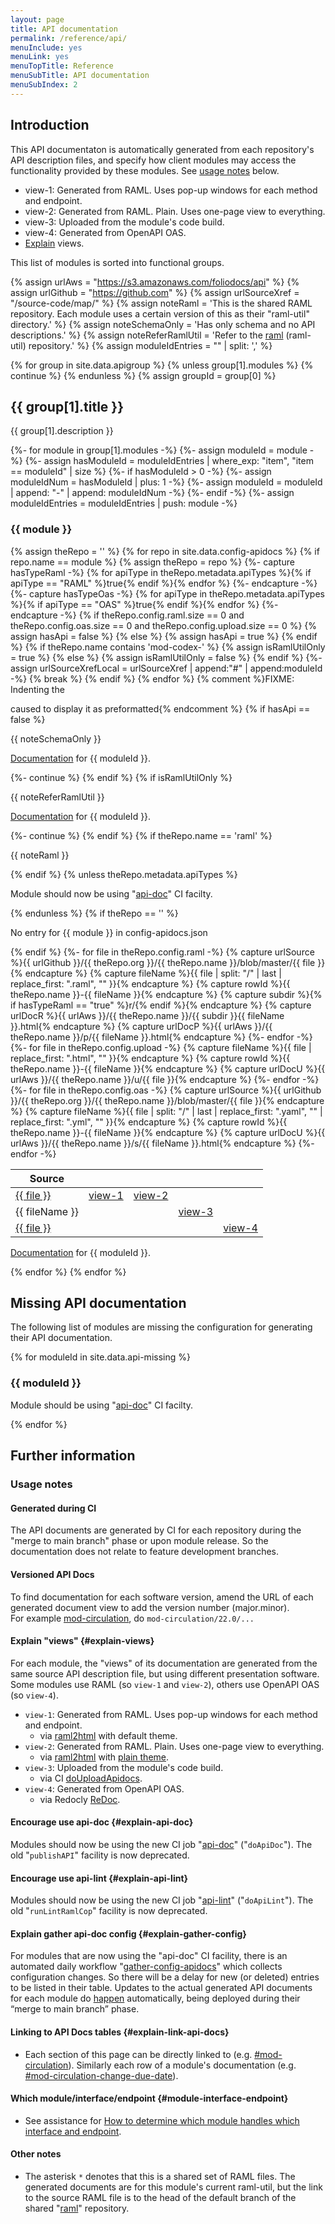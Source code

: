 ```yaml
---
layout: page
title: API documentation
permalink: /reference/api/
menuInclude: yes
menuLink: yes
menuTopTitle: Reference
menuSubTitle: API documentation
menuSubIndex: 2
---
```


## Introduction

This API documentaton is automatically generated from each repository's
API description files, and specify how client modules may
access the functionality provided by these modules.
See [usage notes](#usage-notes) below.

* view-1: Generated from RAML. Uses pop-up windows for each method and endpoint.
* view-2: Generated from RAML. Plain. Uses one-page view to everything.
* view-3: Uploaded from the module's code build.
* view-4: Generated from OpenAPI OAS.
* [Explain](#explain-views) views.

This list of modules is sorted into functional groups.

{% assign urlAws = "https://s3.amazonaws.com/foliodocs/api" %}
{% assign urlGithub = "https://github.com" %}
{% assign urlSourceXref = "/source-code/map/" %}
{% assign noteRaml = 'This is the shared RAML repository. Each module uses a certain version of this as their "raml-util" directory.' %}
{% assign noteSchemaOnly = 'Has only schema and no API descriptions.' %}
{% assign noteReferRamlUtil = 'Refer to the <a href="#raml">raml</a> (raml-util) repository.' %}
{% assign moduleIdEntries = "" | split: ',' %}

{% for group in site.data.apigroup %}
  {% unless group[1].modules %}
    {% continue %}
  {% endunless %}
  {% assign groupId = group[0] %}
  <h2 id="{{ groupId }}"> {{ group[1].title }} </h2>
  <p> {{ group[1].description }} </p>
  {%- for module in group[1].modules -%}
    {%- assign moduleId = module -%}
    {%- assign hasModuleId = moduleIdEntries | where_exp: "item", "item == moduleId" | size %}
    {%- if hasModuleId > 0 -%}
      {%- assign moduleIdNum = hasModuleId | plus: 1 -%}
      {%- assign moduleId = moduleId | append: "-" | append: moduleIdNum  -%}
    {%- endif -%}
    {%- assign moduleIdEntries = moduleIdEntries | push: module -%}
    <h3 id="{{ moduleId }}"> {{ module }} </h3>
    {% assign theRepo = '' %}
    {% for repo in site.data.config-apidocs %}
      {% if repo.name == module %}
        {% assign theRepo = repo %}
        {%- capture hasTypeRaml -%}
          {% for apiType in theRepo.metadata.apiTypes %}{% if apiType == "RAML" %}true{% endif %}{% endfor %}
        {%- endcapture -%}
        {%- capture hasTypeOas -%}
          {% for apiType in theRepo.metadata.apiTypes %}{% if apiType == "OAS" %}true{% endif %}{% endfor %}
        {%- endcapture -%}
        {% if theRepo.config.raml.size == 0 and theRepo.config.oas.size == 0 and theRepo.config.upload.size == 0 %}
          {% assign hasApi = false %}
        {% else %}
          {% assign hasApi = true %}
        {% endif %}
        {% if theRepo.name contains 'mod-codex-' %}
          {% assign isRamlUtilOnly = true %}
        {% else %}
          {% assign isRamlUtilOnly = false %}
        {% endif %}
        {%- assign urlSourceXrefLocal = urlSourceXref | append:"#" | append:moduleId -%}
        {% break %}
      {% endif %}
    {% endfor %}
    {% comment %}FIXME: Indenting the <p> caused to display it as preformatted{% endcomment %}
    {% if hasApi == false %}
  <p>{{ noteSchemaOnly }}</p>
  <p> <a href="{{ urlSourceXrefLocal }}">Documentation</a> for {{ moduleId }}. </p>
      {%- continue %}
    {% endif %}
    {% if isRamlUtilOnly %}
  <p>{{ noteReferRamlUtil }}</p>
  <p> <a href="{{ urlSourceXrefLocal }}">Documentation</a> for {{ moduleId }}. </p>
      {%- continue %}
    {% endif %}
    {% if theRepo.name == 'raml' %}
  <p>{{ noteRaml }}</p>
    {% endif %}
    {% unless theRepo.metadata.apiTypes %}
  <p class="attention note-small-2"> Module should now be using "<a href="#explain-api-doc">api-doc</a>" CI facilty. </p>
    {% endunless %}
    {% if theRepo == '' %}
  <p class="attention note-small-2"> No entry for {{ module }} in config-apidocs.json </p>
    {% endif %}
<table class="api">
  <thead>
    <tr>
      <th class="raml" title="APIs and link to source"> Source </th>
      <th class="view" title="View 1: generated by raml2html default"></th>
      <th class="view" title="View 2: generated by raml2html plain"></th>
      <th class="view" title="View 3: uploaded from module's code build"></th>
      <th class="view" title="View 4: generated by redocly"></th>
    </tr>
  </thead>
  <tbody>
    {%- for file in theRepo.config.raml -%}
      {% capture urlSource %}{{ urlGithub }}/{{ theRepo.org }}/{{ theRepo.name }}/blob/master/{{ file }}{% endcapture %}
      {% capture fileName %}{{ file | split: "/" | last | replace_first: ".raml", "" }}{% endcapture %}
      {% capture rowId %}{{ theRepo.name }}-{{ fileName }}{% endcapture %}
      {% capture subdir %}{% if hasTypeRaml == "true" %}r/{% endif %}{% endcapture %}
      {% capture urlDocR %}{{ urlAws }}/{{ theRepo.name }}/{{ subdir }}{{ fileName }}.html{% endcapture %}
      {% capture urlDocP %}{{ urlAws }}/{{ theRepo.name }}/p/{{ fileName }}.html{% endcapture %}
    <tr id="{{ rowId }}">
      <td> <a href="{{ urlSource }}">{{ file }}</a> </td>
      <td class="view"> <a href="{{ urlDocR }}">view-1</a> </td>
      <td class="view"> <a href="{{ urlDocP }}">view-2</a> </td>
      <td class="view"> </td>
      <td class="view"> </td>
    </tr>
    {%- endfor -%}
    {%- for file in theRepo.config.upload -%}
      {% capture fileName %}{{ file | replace_first: ".html", "" }}{% endcapture %}
      {% capture rowId %}{{ theRepo.name }}-{{ fileName }}{% endcapture %}
      {% capture urlDocU %}{{ urlAws }}/{{ theRepo.name }}/u/{{ file }}{% endcapture %}
    <tr id="{{ rowId }}">
      <td> {{ fileName }} </td>
      <td class="view"> </td>
      <td class="view"> </td>
      <td class="view"> <a href="{{ urlDocU }}">view-3</a> </td>
      <td class="view"> </td>
    </tr>
    {%- endfor -%}
    {%- for file in theRepo.config.oas -%}
      {% capture urlSource %}{{ urlGithub }}/{{ theRepo.org }}/{{ theRepo.name }}/blob/master/{{ file }}{% endcapture %}
      {% capture fileName %}{{ file | split: "/" | last | replace_first: ".yaml", "" | replace_first: ".yml", "" }}{% endcapture %}
      {% capture rowId %}{{ theRepo.name }}-{{ fileName }}{% endcapture %}
      {% capture urlDocU %}{{ urlAws }}/{{ theRepo.name }}/s/{{ fileName }}.html{% endcapture %}
    <tr id="{{ rowId }}">
      <td> <a href="{{ urlSource }}">{{ file }}</a> </td>
      <td class="view"> </td>
      <td class="view"> </td>
      <td class="view"> </td>
      <td class="view"> <a href="{{ urlDocU }}">view-4</a> </td>
    </tr>
    {%- endfor -%}
  </tbody>
</table>
<p> <a href="{{ urlSourceXrefLocal }}">Documentation</a> for {{ moduleId }}. </p>
  {% endfor %}
{% endfor %}

## Missing API documentation

The following list of modules are missing the configuration for generating their API documentation.

{% for moduleId in site.data.api-missing %}
<h3 id="{{ moduleId }}"> {{ moduleId }} </h3>
<p class="attention note-small-2"> Module should be using "<a href="#explain-api-doc">api-doc</a>" CI facilty. </p>
{% endfor %}

## Further information

### Usage notes

#### Generated during CI

The API documents are generated by CI for each repository during the "merge to main branch" phase or upon module release.
So the documentation does not relate to feature development branches.

#### Versioned API Docs

To find documentation for each software version, amend the URL of each generated document view to add the version number (major.minor).\
For example [mod-circulation](#mod-circulation), do `mod-circulation/22.0/...`

#### Explain "views" {#explain-views}

For each module, the "views" of its documentation are generated from the same source API description file, but using different presentation software.
Some modules use RAML (so `view-1` and `view-2`), others use OpenAPI OAS (so `view-4`).

  * `view-1`: Generated from RAML. Uses pop-up windows for each method and endpoint.
    * via [raml2html](https://github.com/raml2html/raml2html) with default theme.
  * `view-2`: Generated from RAML. Plain. Uses one-page view to everything.
    * via [raml2html](https://github.com/raml2html/raml2html) with [plain theme](https://github.com/folio-org/raml2html-plain-theme/tree/folio-589).
  * `view-3`: Uploaded from the module's code build.
    * via CI [doUploadApidocs](/guides/jenkinsfile/#do-upload-apidocs).
  * `view-4`: Generated from OpenAPI OAS.
    * via Redocly [ReDoc](https://github.com/Redocly/redoc).

#### Encourage use api-doc {#explain-api-doc}

Modules should now be using the new CI job "[api-doc](/guides/api-doc)" ("`doApiDoc`"). The old "`publishAPI`" facility is now deprecated.

#### Encourage use api-lint {#explain-api-lint}

Modules should now be using the new CI job "[api-lint](/guides/api-lint)" ("`doApiLint`"). The old "`runLintRamlCop`" facility is now deprecated.

#### Explain gather api-doc config {#explain-gather-config}

For modules that are now using the "api-doc" CI facility, there is an automated daily workflow "[gather-config-apidocs](https://github.com/folio-org/folio-org.github.io/actions/workflows/gather-config-apidocs.yml)" which collects configuration changes.
So there will be a delay for new (or deleted) entries to be listed in their table.
Updates to the actual generated API documents for each module do [happen](#generated-during-ci) automatically, being deployed during their “merge to main branch” phase.

#### Linking to API Docs tables {#explain-link-api-docs}

* Each section of this page can be directly linked to (e.g. [#mod-circulation](#mod-circulation)).
Similarly each row of a module's documentation (e.g. [#mod-circulation-change-due-date](#mod-circulation-change-due-date)).

#### Which module/interface/endpoint {#module-interface-endpoint}

* See assistance for [How to determine which module handles which interface and endpoint](/faqs/how-to-which-module-which-interface-endpoint/).

#### Other notes

* The asterisk `*` denotes that this is a shared set of RAML files.
The generated documents are for this module's current raml-util, but the link to the source RAML file is to the head of the default branch of the shared
"[raml](#raml)" repository.

<div class="folio-spacer-content"></div>

